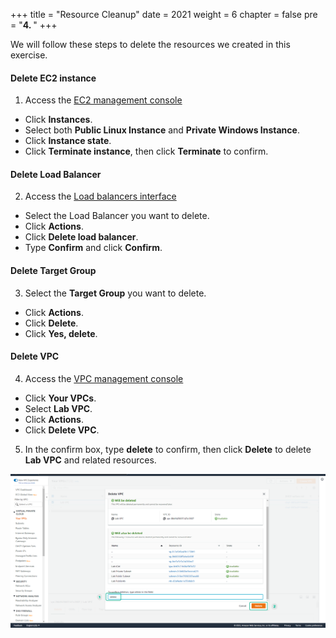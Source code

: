 +++
title = "Resource Cleanup"
date = 2021
weight = 6
chapter = false
pre = "<b>4. </b>"
+++

We will follow these steps to delete the resources we created in this exercise.

#### Delete EC2 instance

1. Access the [EC2 management console](https://console.aws.amazon.com/ec2/v2/home)
  + Click **Instances**.
  + Select both **Public Linux Instance** and **Private Windows Instance**.
  + Click **Instance state**.
  + Click **Terminate instance**, then click **Terminate** to confirm.

#### Delete Load Balancer

2. Access the [Load balancers interface](https://ap-southeast-1.console.aws.amazon.com/ec2/home?region=ap-southeast-1#LoadBalancers:)
  + Select the Load Balancer you want to delete.
  + Click **Actions**.
  + Click **Delete load balancer**.
  + Type **Confirm** and click **Confirm**.
  
#### Delete Target Group

3. Select the **Target Group** you want to delete.
  + Click **Actions**.
  + Click **Delete**.
  + Click **Yes, delete**.

#### Delete VPC

4. Access the [VPC management console](https://console.aws.amazon.com/vpc/home)
  + Click **Your VPCs**.
  + Select **Lab VPC**.
  + Click **Actions**.
  + Click **Delete VPC**.

5. In the confirm box, type **delete** to confirm, then click **Delete** to delete **Lab VPC** and related resources.

![Clean](/images/6.clean/006-clean.png)